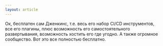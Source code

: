 ```yaml
---
layout: article
---
```

Ок, бесплатен сам Дженкинс, т.е. весь его набор CI/CD инструментов, все его плагины, плюс возможность его самостоятельного развертывания, возможность хостить его где угодно. А также огромное сообщество. Вот это все полностью бесплатно.
